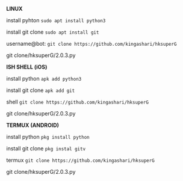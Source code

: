 **LINUX**

install pyhton      `sudo apt install python3`

install git clone   `sudo apt install git`

username@bot:       `git clone https://github.com/kingashari/hksuperG`

git clone/hksuperG/2.0.3.py

**ISH SHELL (iOS)**

install python      `apk add python3`

install git clone   `apk add git`

shell               `git clone https://github.com/kingashari/hksuperG`

git clone/hksuperG/2.0.3.py

**TERMUX (ANDROID)**

install python      `pkg install python`

install git clone   `pkg instal gitv`

termux              `git clone https://github.com/kingashari/hksuperG`

git clone/hksuperG/2.0.3.py



